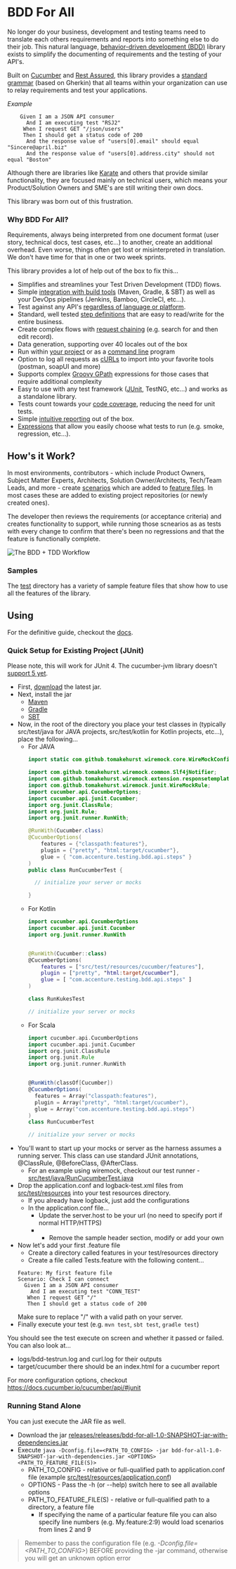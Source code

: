 # BDD For All

No longer do your business, development and testing teams need to translate each others requirements and reports into something else to do their job.  This natural language, [behavior-driven development (BDD)](https://en.wikipedia.org/wiki/Behavior-driven_development) library exists to simplify the documenting of requirements and the testing of your API's.

Built on <a href="https://cucumber.io/" target="_blank">Cucumber</a> and <a href="http://rest-assured.io/" target="_blank">Rest Assured</a>, this library provides a [standard grammar](docs/GRAMMAR.md) (based on Gherkin) that all teams within your organization can use to relay requirements and test your applications.

*Example*

```gherkin
    Given I am a JSON API consumer
      And I am executing test "RSJ2"
     When I request GET "/json/users"
     Then I should get a status code of 200
      And the response value of "users[0].email" should equal "Sincere@april.biz"
      And the response value of "users[0].address.city" should not equal "Boston"
```

Although there are libraries like <a href="https://github.com/intuit/karate" target="_blank">Karate</a> and others that provide similar functionality, they are focused mainly on technical users, which means your Product/Solution Owners and SME's are still writing their own docs.  

This library was born out of this frustration. 

### Why BDD For All?

Requirements, always being interpreted from one document format (user story, technical docs, test cases, etc...) to another, create an additional overhead. Even worse, things often get lost or misinterpreted in translation.  We don't have time for that in one or two week sprints.

This library provides a lot of help out of the box to fix this...

* Simplifies and streamlines your Test Driven Development (TDD) flows.
* Simple [integration with build tools](#qiksetup) (Maven, Gradle, & SBT) as well as your DevOps pipelines (Jenkins, Bamboo, CircleCI, etc...).
* Test against any API's [regardless of language or platform](#commandline).
* Standard, well tested [step definitions](docs/GRAMMAR.md) that are easy to read/write for the entire business.
* Create complex flows with [request chaining](docs/CHAINING.md) (e.g. search for and then edit record).
* Data generation, supporting over 40 locales out of the box
* Run within [your project](#qiksetup) or as a [command line](#commandline) program
* Option to log all requests as [cURLs](docs/OTHERFEATURES.md#curl) to import into your favorite tools (postman, soapUI and more)
* Supports complex [Groovy GPath](docs/GPATH.md) expressions for those cases that require additional complexity
* Easy to use with any test framework ([JUnit](#qiksetup), TestNG, etc...) and works as a standalone library.
* Tests count towards your [code coverage](docs/OTHERFEATURES.md#coverage), reducing the need for unit tests.
* Simple [intuitive reporting](docs/REPORTING.md) out of the box.
* [Expressions](docs/OTHERFEATURES.md#tags) that allow you easily choose what tests to run (e.g. smoke, regression, etc...).

## How's it Work?

In most environments, contributors - which include Product Owners, Subject Matter Experts, Architects, Solution Owner/Architects, Tech/Team Leads, and more - create [scenarios](docs/SCENARIOS.md) which are added to [feature files](docs/FEATURES.md). In most cases these are added to existing project repositories (or newly created ones).

The developer then reviews the requirements (or acceptance criteria) and creates functionality to support, while running those scnearios as as tests with every change to confirm that there's been no regressions and that the feature is functionally complete.

![The BDD + TDD Workflow](docs/samples/bdd+tdd.png "BDD + TDD Workflow")

### Samples

The [test](src/test/resources/features/) directory has a variety of sample feature files that show how to use all the features of the library.

## Using

For the definitive guide, checkout the [docs](docs/).

### Quick Setup for Existing Project (JUnit) <a name="qiksetup">&nbsp;</a>

Please note, this will work for JUnit 4.  The cucumber-jvm library doesn't [support 5 yet](https://github.com/cucumber/cucumber-jvm/issues/1149).

* First, [download](releases/releases/bdd-for-all-1.0-SNAPSHOT-jar-with-dependencies.jar) the latest jar.
* Next, install the jar  
  * [Maven](http://roufid.com/3-ways-to-add-local-jar-to-maven-project/)
  * [Gradle](https://appmediation.com/how-to-add-local-libraries-to-gradle/)
  * [SBT](http://flummox-engineering.blogspot.com/2014/06/sbt-use-jar-file-for-librarydependencies.html)
* Now, in the root of the directory you place your test classes in (typically src/test/java for JAVA projects, src/test/kotlin for Kotlin projects, etc...), place the following...
  * For JAVA
    ```java
    import static com.github.tomakehurst.wiremock.core.WireMockConfiguration.options;
    
    import com.github.tomakehurst.wiremock.common.Slf4jNotifier;
    import com.github.tomakehurst.wiremock.extension.responsetemplating.ResponseTemplateTransformer;
    import com.github.tomakehurst.wiremock.junit.WireMockRule;
    import cucumber.api.CucumberOptions;
    import cucumber.api.junit.Cucumber;
    import org.junit.ClassRule;
    import org.junit.Rule;
    import org.junit.runner.RunWith;
    
    @RunWith(Cucumber.class)
    @CucumberOptions(
        features = {"classpath:features"},
        plugin = {"pretty", "html:target/cucumber"},
        glue = { "com.accenture.testing.bdd.api.steps" }
    )
    public class RunCucumberTest {
    
      // initialize your server or mocks

    }
    ```
  * For Kotlin
    ```kotlin
    import cucumber.api.CucumberOptions
    import cucumber.api.junit.Cucumber
    import org.junit.runner.RunWith
    
    
    @RunWith(Cucumber::class)
    @CucumberOptions(
        features = ["src/test/resources/cucumber/features"],
        plugin = ["pretty", "html:target/cucumber"],
        glue = [ "com.accenture.testing.bdd.api.steps" ]
    )
    
    class RunKukesTest
  
    // initialize your server or mocks
  
    ```
  * For Scala
    ```scala
    import cucumber.api.CucumberOptions
    import cucumber.api.junit.Cucumber
    import org.junit.ClassRule
    import org.junit.Rule
    import org.junit.runner.RunWith
  
    
    @RunWith(classOf[Cucumber])
    @CucumberOptions(
      features = Array("classpath:features"),
      plugin = Array("pretty", "html:target/cucumber"),
      glue = Array("com.accenture.testing.bdd.api.steps")
    )
    class RunCucumberTest
    
    // initialize your server or mocks
  
    ```
* You'll want to start up your mocks or server as the harness assumes a running server. This class can use standard JUnit annotations, @ClassRule, @BeforeClass, @AfterClass.
  * For an example using wiremock, checkout our test runner - [src/test/java/RunCucumberTest.java](src/test/java/RunCucumberTest.java)
* Drop the application.conf and logback-test.xml files from [src/test/resources](src/test/resources) into your test resources directory.
  * If you already have logback, just add the configurations
  * In the application.conf file...
    * Update the server.host to be your url (no need to specify port if normal HTTP/HTTPS)
    * * Remove the sample header section, modify or add your own
* Now let's add your first .feature file
  * Create a directory called features in your test/resources directory
  * Create a file called Tests.feature with the following content...
  ```gherkin
  Feature: My first feature file
  Scenario: Check I can connect
    Given I am a JSON API consumer
      And I am executing test "CONN_TEST"
     When I request GET "/"
     Then I should get a status code of 200
  ```
  Make sure to replace "/" with a valid path on your server.
* Finally execute your test (e.g. `mvn test`, `sbt test`, `gradle test`)

You should see the test execute on screen and whether it passed or failed.  You can also look at...

* logs/bdd-testrun.log and curl.log for their outputs
* target/cucumber there should be an index.html for a cucumber report

For more configuration options, checkout https://docs.cucumber.io/cucumber/api/#junit

### Running Stand Alone  <a name="commandline">&nbsp;</a>

You can just execute the JAR file as well.

* Download the jar [releases/releases/bdd-for-all-1.0-SNAPSHOT-jar-with-dependencies.jar](releases/releases/bdd-for-all-1.0-SNAPSHOT-jar-with-dependencies.jar)
* Execute `java -Dconfig.file=<PATH_TO_CONFIG> -jar bdd-for-all-1.0-SNAPSHOT-jar-with-dependencies.jar <OPTIONS> <PATH_TO_FEATURE_FILE(S)>`
  * PATH_TO_CONFIG - relative or full-qualified path to application.conf file (example [src/test/resources/application.conf](src/test/resources/application.conf))
  * OPTIONS - Pass the -h (or --help) switch here to see all available options
  * PATH_TO_FEATURE_FILE(S) - relative or full-qualified path to a directory, a feature file
    * If specifying the name of a particular feature file you can also specify line numbers (e.g. My.feature:2:9) would load scenarios from lines 2 and 9
  
> Remember to pass the configuration file (e.g. *-Dconfig.file=<PATH_TO_CONFIG>*) BEFORE providing the -jar command, otherwise you will get an unknown option error